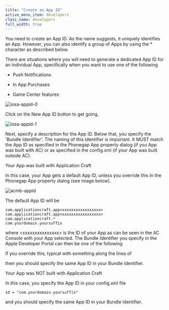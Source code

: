 ```yaml
---
title: "Create an App ID"
active_menu_item: developers
class_name: developers
full_width: true
---
```



You need to create an App ID. As the name suggests, it uniquely identifies an App. However, you can also identify a group of Apps by using the \* character as described below.

There are situations where you will need to generate a dedicated App ID for an individual App, specifically when you want to use one of the following

 - Push Notifications

 - In App Purchases

 - Game Center features

![iosa-appid-0](/img/docs/iosa-appid-0.zoom68.png)

Click on the New App ID button to get going.

![iosa-appid-1](/img/docs/iosa-appid-1.zoom67.png)

Next, specify a description for the App ID. Below that, you specify the 'Bundle Identifier'. The naming of this Identifier is important. It MUST match the App ID as specified in the Phonegap App property dialog (if you App was built with AC) or as specified in the config.xml (if your App was built outside AC).

Your App was built with Application Craft

In this case, your App gets a default App ID, unless you override this in the Phonegap App property dialog (see image below).

![acmb-appid](/img/docs/acmb-appid.png)

The default App ID will be

    com.applicationcraft.app<xxxxxxxxxxxxxxxxx>
    com.applicationcraft.app<xxxxxxxxxxxxxxxxx>
    com.applicationcraft.*
    com.yourdomain.yoursuffix
   

where \<xxxxxxxxxxxxxxx\> is the ID of your App as can be seen in the AC Console with your App selected. The Bundle Identifier you specify in the Apple Developer Portal can then be one of the following

If you override this, typical with something along the lines of

then you should specify the same App ID in your Bundle Identifier.

Your App was NOT built with Application Craft

In this case, you specify the App ID in your config.xml file

    id = "com.yourdomain.yoursuffix"
   

and you should specify the same App ID in your Bundle Identifier.

